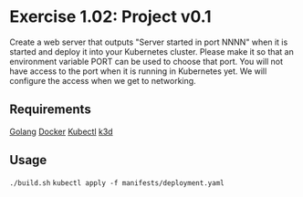 # Exercise 1.02: Project v0.1

Create a web server that outputs "Server started in port NNNN" when it is started and deploy it into your Kubernetes cluster. Please make it so that an environment variable PORT can be used to choose that port. You will not have access to the port when it is running in Kubernetes yet. We will configure the access when we get to networking.

## Requirements

[Golang](https://go.dev/doc/install)
[Docker](https://docs.docker.com/engine/install/)
[Kubectl](https://kubernetes.io/docs/reference/kubectl/)
[k3d](https://github.com/rancher/k3d#get)

## Usage
`./build.sh`
`kubectl apply -f manifests/deployment.yaml`

